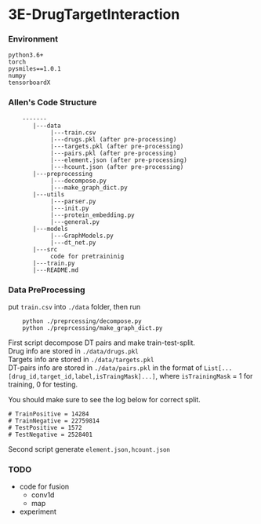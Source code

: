 # 3E-DrugTargetInteraction


### Environment
```
python3.6+
torch
pysmiles==1.0.1
numpy
tensorboardX
```

### Allen's Code Structure

```
    -------
       |---data
            |---train.csv
            |---drugs.pkl (after pre-processing)
            |---targets.pkl (after pre-processing)
            |---pairs.pkl (after pre-processing)
            |---element.json (after pre-processing)
            |---hcount.json (after pre-processing)
       |---preprocessing
            |---decompose.py
            |---make_graph_dict.py
       |---utils
            |---parser.py
            |---init.py
            |---protein_embedding.py
            |---general.py 
       |---models
            |---GraphModels.py
            |---dt_net.py
       |---src
            code for pretraininig
       |---train.py
       |---README.md
```


### Data PreProcessing
put ```train.csv``` into ```./data``` folder, then run
```
    python ./preprcessing/decompose.py
    python ./preprcessing/make_graph_dict.py
```

First script decompose DT pairs and make train-test-split.   
Drug info are stored in ```./data/drugs.pkl```   
Targets info are stored in ```./data/targets.pkl```   
DT-pairs info are stored in ```./data/pairs.pkl``` in the format of ```List[...[drug_id,target_id,label,isTraingMask]...]```, where ```isTrainingMask``` = 1 for training, 0 for testing.

You should make sure to see the log below for correct split.
```
# TrainPositive = 14284
# TrainNegative = 22759814
# TestPositive = 1572
# TestNegative = 2528401
```

Second script generate ```element.json,hcount.json```


### TODO
* code for fusion
  * conv1d
  * map
* experiment
